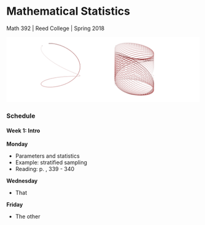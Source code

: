 # Mathematical Statistics
Math 392 | Reed College | Spring 2018

![](figs/mcmc.png)

### Schedule



#### Week 1: Intro

**Monday**
- Parameters and statistics
- Example: stratified sampling
- Reading: p. , 339 - 340

**Wednesday**
- That

**Friday**
- The other 